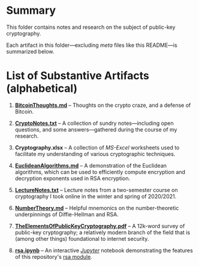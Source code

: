 # Summary
This folder contains notes and research on the subject of public-key cryptography.

Each artifact in this folder&mdash;excluding *meta* files like this README&mdash;is summarized below.

# List of Substantive Artifacts (alphabetical)
1. [**BitcoinThoughts.md**](https://github.com/dchampion/crypto/blob/master/doc/BitcoinThoughts.md) &ndash; Thoughts on the crypto craze, and a defense of Bitcoin.

2. [**CryptoNotes.txt**](https://github.com/dchampion/crypto/blob/master/doc/CryptoNotes.txt) &ndash; A collection of sundry notes&mdash;including open questions, and some answers&mdash;gathered during the course of my research.

3. **Cryptography.xlsx** &ndash; A collection of *MS-Excel* worksheets used to facilitate my understanding of various cryptographic techniques.

4. [**EuclideanAlgorithms.md**](https://github.com/dchampion/crypto/blob/master/doc/EuclideanAlgorithms.md) &ndash; A demonstration of the Euclidean algorithms, which can be used to efficiently compute encryption and decryption exponents used in RSA encryption.

5. [**LectureNotes.txt**](https://github.com/dchampion/crypto/blob/master/doc/LectureNotes.txt) &ndash; Lecture notes from a two-semester course on cryptography I took online in the winter and spring of 2020/2021.

6. [**NumberTheory.md**](https://github.com/dchampion/crypto/blob/master/doc/NumberTheory.md) &ndash; Helpful mnemonics on the number-theoretic underpinnings of Diffie-Hellman and RSA.

7. [**TheElementsOfPublicKeyCryptography.pdf**](https://raw.githubusercontent.com/dchampion/crypto/master/doc/TheElementsOfPublicKeyCryptography.pdf) &ndash; A 12k-word survey of public-key cryptography; a relatively modern branch of the field that is (among other things) foundational to internet security.

8. [**rsa.ipynb**](https://github.com/dchampion/crypto/blob/master/doc/rsa.ipynb) &ndash; An interactive [*Jupyter*](https://jupyter.org/) notebook demonstrating the features of this repository's [rsa module](https://github.com/dchampion/crypto/blob/master/code/src/rsa.py).